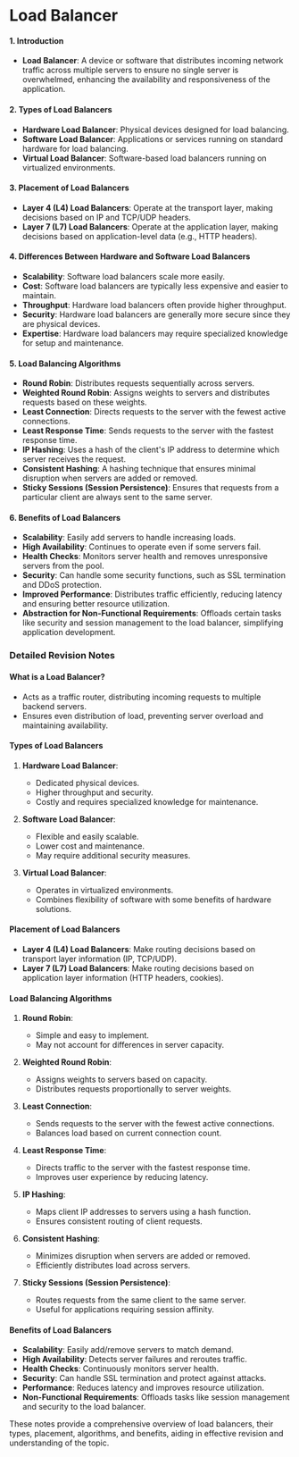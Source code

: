 # Load Balancer 

#### 1. **Introduction**

- **Load Balancer**: A device or software that distributes incoming network traffic across multiple servers to ensure no single server is overwhelmed, enhancing the availability and responsiveness of the application.

#### 2. **Types of Load Balancers**

- **Hardware Load Balancer**: Physical devices designed for load balancing.
- **Software Load Balancer**: Applications or services running on standard hardware for load balancing.
- **Virtual Load Balancer**: Software-based load balancers running on virtualized environments.

#### 3. **Placement of Load Balancers**

- **Layer 4 (L4) Load Balancers**: Operate at the transport layer, making decisions based on IP and TCP/UDP headers.
- **Layer 7 (L7) Load Balancers**: Operate at the application layer, making decisions based on application-level data (e.g., HTTP headers).

#### 4. **Differences Between Hardware and Software Load Balancers**

- **Scalability**: Software load balancers scale more easily.
- **Cost**: Software load balancers are typically less expensive and easier to maintain.
- **Throughput**: Hardware load balancers often provide higher throughput.
- **Security**: Hardware load balancers are generally more secure since they are physical devices.
- **Expertise**: Hardware load balancers may require specialized knowledge for setup and maintenance.

#### 5. **Load Balancing Algorithms**

- **Round Robin**: Distributes requests sequentially across servers.
- **Weighted Round Robin**: Assigns weights to servers and distributes requests based on these weights.
- **Least Connection**: Directs requests to the server with the fewest active connections.
- **Least Response Time**: Sends requests to the server with the fastest response time.
- **IP Hashing**: Uses a hash of the client's IP address to determine which server receives the request.
- **Consistent Hashing**: A hashing technique that ensures minimal disruption when servers are added or removed.
- **Sticky Sessions (Session Persistence)**: Ensures that requests from a particular client are always sent to the same server.

#### 6. **Benefits of Load Balancers**

- **Scalability**: Easily add servers to handle increasing loads.
- **High Availability**: Continues to operate even if some servers fail.
- **Health Checks**: Monitors server health and removes unresponsive servers from the pool.
- **Security**: Can handle some security functions, such as SSL termination and DDoS protection.
- **Improved Performance**: Distributes traffic efficiently, reducing latency and ensuring better resource utilization.
- **Abstraction for Non-Functional Requirements**: Offloads certain tasks like security and session management to the load balancer, simplifying application development.

### Detailed Revision Notes

#### What is a Load Balancer?

- Acts as a traffic router, distributing incoming requests to multiple backend servers.
- Ensures even distribution of load, preventing server overload and maintaining availability.

#### Types of Load Balancers

1. **Hardware Load Balancer**:

   - Dedicated physical devices.
   - Higher throughput and security.
   - Costly and requires specialized knowledge for maintenance.
2. **Software Load Balancer**:

   - Flexible and easily scalable.
   - Lower cost and maintenance.
   - May require additional security measures.
3. **Virtual Load Balancer**:

   - Operates in virtualized environments.
   - Combines flexibility of software with some benefits of hardware solutions.

#### Placement of Load Balancers

- **Layer 4 (L4) Load Balancers**: Make routing decisions based on transport layer information (IP, TCP/UDP).
- **Layer 7 (L7) Load Balancers**: Make routing decisions based on application layer information (HTTP headers, cookies).

#### Load Balancing Algorithms

1. **Round Robin**:

   - Simple and easy to implement.
   - May not account for differences in server capacity.
2. **Weighted Round Robin**:

   - Assigns weights to servers based on capacity.
   - Distributes requests proportionally to server weights.
3. **Least Connection**:

   - Sends requests to the server with the fewest active connections.
   - Balances load based on current connection count.
4. **Least Response Time**:

   - Directs traffic to the server with the fastest response time.
   - Improves user experience by reducing latency.
5. **IP Hashing**:

   - Maps client IP addresses to servers using a hash function.
   - Ensures consistent routing of client requests.
6. **Consistent Hashing**:

   - Minimizes disruption when servers are added or removed.
   - Efficiently distributes load across servers.
7. **Sticky Sessions (Session Persistence)**:

   - Routes requests from the same client to the same server.
   - Useful for applications requiring session affinity.

#### Benefits of Load Balancers

- **Scalability**: Easily add/remove servers to match demand.
- **High Availability**: Detects server failures and reroutes traffic.
- **Health Checks**: Continuously monitors server health.
- **Security**: Can handle SSL termination and protect against attacks.
- **Performance**: Reduces latency and improves resource utilization.
- **Non-Functional Requirements**: Offloads tasks like session management and security to the load balancer.

These notes provide a comprehensive overview of load balancers, their types, placement, algorithms, and benefits, aiding in effective revision and understanding of the topic.
